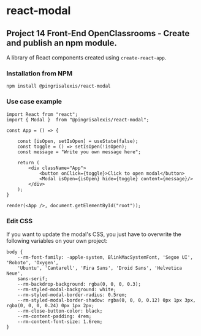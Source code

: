 # react-modal

## Project 14 Front-End OpenClassrooms - Create and publish an npm module.

A library of React components created using ```create-react-app```.

### Installation from NPM

```npm install @pingrisalexis/react-modal```

### Use case example

```
import React from "react";
import { Modal }  from "@pingrisalexis/react-modal";

const App = () => {

    const [isOpen, setIsOpen] = useState(false);
    const toggle = () => setIsOpen(!isOpen);
    const message = "Write you own message here";
    
    return (
        <div className="App">
            <button onClick={toggle}>Click to open modal</button>
            <Modal isOpen={isOpen} hide={toggle} content={message}/>
        </div>
    );
}

render(<App />, document.getElementById("root"));
```
### Edit CSS

If you want to update the modal's CSS, you just have to overwrite the following variables on your own project:

````   
body {
    --rm-font-family: -apple-system, BlinkMacSystemFont, 'Segoe UI', 'Roboto', 'Oxygen',
    'Ubuntu', 'Cantarell', 'Fira Sans', 'Droid Sans', 'Helvetica Neue',
    sans-serif;
    --rm-backdrop-background: rgba(0, 0, 0, 0.3);
    --rm-styled-modal-background: white;
    --rm-styled-modal-border-radius: 0.5rem;
    --rm-styled-modal-border-shadow: rgba(0, 0, 0, 0.12) 0px 1px 3px, rgba(0, 0, 0, 0.24) 0px 1px 2px;
    --rm-close-button-color: black;
    --rm-content-padding: 4rem;
    --rm-content-font-size: 1.6rem;
}
